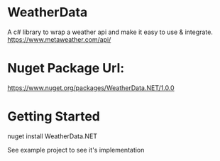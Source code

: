 # WeatherData
A c# library to wrap a weather api and make it easy to use &amp; integrate.
https://www.metaweather.com/api/

# Nuget Package Url:
https://www.nuget.org/packages/WeatherData.NET/1.0.0

# Getting Started
nuget install WeatherData.NET

See example project to see it's implementation
